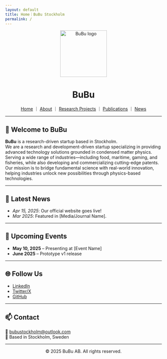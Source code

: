 ```yaml
---
layout: default
title: Home｜BuBu Stockholm
permalink: /
---
```


<p align="center">
  <img src="/BuBu/assets/bubu-logo.jpg" alt="BuBu logo" width="150" />
</p>

<h1 align="center">BuBu</h1>

<p align="center">
  <a href="/BuBu/">Home</a> ｜ 
  <a href="/BuBu/about/">About</a> ｜ 
  <a href="/BuBu/research/">Research Projects</a> ｜ 
  <a href="/BuBu/publications/">Publications</a> ｜ 
  <a href="/BuBu/news/">News</a>
</p>

---

## 👋 Welcome to BuBu

**BuBu** is a research-driven startup based in Stockholm.  
We are a research and development-driven startup specializing in providing advanced technology solutions grounded in condensed matter physics. Serving a wide range of industries—including food, maritime, gaming, and fisheries, while also developing and commercializing cutting-edge patents. Our mission is to bridge fundamental science with real-world innovation, helping industries unlock new possibilities through physics-based technologies.

---

## 🧪 Latest News

- *Apr 15, 2025*: Our official website goes live!  
- *Mar 2025*: Featured in [Media/Journal Name].  

---

## 📅 Upcoming Events

- **May 10, 2025** – Presenting at [Event Name]  
- **June 2025** – Prototype v1 release  

---

## 🌐 Follow Us

- [LinkedIn](https://linkedin.com/)  
- [Twitter/X](https://twitter.com/)  
- [GitHub](https://github.com/)

---

## 📫 Contact

📧 bubustockholm@outlook.com  
📍 Based in Stockholm, Sweden

---

<p align="center">
  © 2025 BuBu AB. All rights reserved.
</p>
